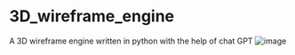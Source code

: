 # 3D_wireframe_engine
A 3D wireframe engine written in python with the help of chat GPT
![image](https://user-images.githubusercontent.com/15731540/215316908-3d874beb-6a0f-4296-8a59-0a78a030c9be.png)
